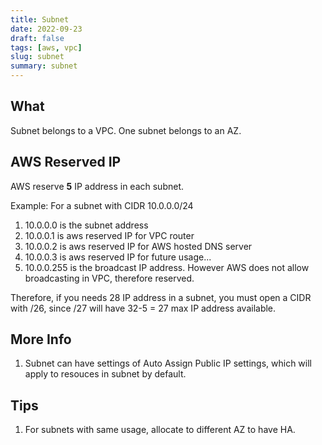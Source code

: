 ```yaml
---
title: Subnet
date: 2022-09-23
draft: false
tags: [aws, vpc]
slug: subnet
summary: subnet
---
```


## What

Subnet belongs to a VPC. One subnet belongs to an AZ.

## AWS Reserved IP

AWS reserve **5** IP address in each subnet.

Example: For a subnet with CIDR 10.0.0.0/24

1. 10.0.0.0 is the subnet address
1. 10.0.0.1 is aws reserved IP for VPC router
1. 10.0.0.2 is aws reserved IP for AWS hosted DNS server
1. 10.0.0.3 is aws reserved IP for future usage...
1. 10.0.0.255 is the broadcast IP address. However AWS does not allow broadcasting in VPC, therefore reserved.

Therefore, if you needs 28 IP address in a subnet, you must open a CIDR with /26, since /27 will have 32-5 = 27 max IP address available.

## More Info

1. Subnet can have settings of Auto Assign Public IP settings, which will apply to resouces in subnet by default.

## Tips

1. For subnets with same usage, allocate to different AZ to have HA.
